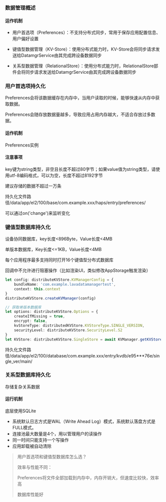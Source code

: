 ### 数据管理概述

#### 运作机制

+ 用户首选项（Preferences）：不支持分布式同步，常用于保存应用配置信息、用户偏好设置

+ 键值型数据管理（KV-Store）：使用分布式能力时，KV-Store会将同步请求发送给DatamgrService由其完成跨设备数据同步
+ 关系型数据管理（RelationalStore）：使用分布式能力时，RelationalStore部件会将同步请求发送给DatamgrService由其完成跨设备数据同步



### 用户首选项持久化

Preferences会将该数据缓存在内存中，当用户读取的时候，能够快速从内存中获取数据。

Preferences会随存放数据量越多，导致应用占用内存越大，不适合存放过多数据。

#### 运作机制

Preferences实例

#### 注意事项

key键为string类型，非空且长度不超过80字节；如果value值为string类型，请使用utf-8编码格式，可以为空，长度不超过8192字节

建议存储的数据不超过一万条

持久化文件路径/data/app/el2/100/base/com.example.xxx/haps/entry/preferences/



可以通过on('change')来监听变化



### 键值型数据库持久化

设备协同数据库，key长度<896Byte，Value长度<4MB

单版本数据库，Key长度<=1KB，Value长度<4MB

每个应用程序最多支持同时打开16个键值型分布式数据库

回调中不允许进行阻塞操作（比如渲染UI，类似修改AppStorage触发渲染）



```ts
let config: distributeKVStore.KVManagerConfig = {
    bundleName: 'com.example.lavadatamanagertest',
    context: this.context
}
distributeKVStore.createKVManager(config)

// 获取单版本数据库
let options: distributeKVStore.Options = {
    createIfMissing = true,
    encrypt: false,
    kvStoreType: distributedKVStore.KVStoreType.SINGLE_VERSION,
    securityLevel: distributeKVStore.SecurityLevel.S2
}
let KVStore: distributeKVStore.SingleStore = await KVManager.getKVStore<distributeStore.SingleKVStore>('laval_KVStore', options);
```



持久化文件路径/data/app/el2/100/database/com.example.xxx/entry/kvdb/e95***76e/single_ver/main/



### 关系型数据库持久化

存储复杂关系数据



#### 运行机制

底层使用SQLite

+ 系统默认日志方式是WAL（Write Ahead Log）模式，系统默认落盘方式是FULL模式。
+ 连接池最大数量是4个，用以管理用户的读操作
+ 同一时间只能支持一个写操作
+ 应用卸载被自动清除



> 用户首选项和键值型数据库怎么选？
>
> 效率与性能不同：
>
> Preferences将文件全部加载到内存中，内存开销大，但速度比较快，效率高
>
> 数据库性能好

